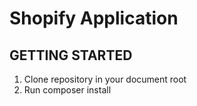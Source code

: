 Shopify Application
===================================

GETTING STARTED
---------------

1. Clone repository in your document root
2. Run composer install